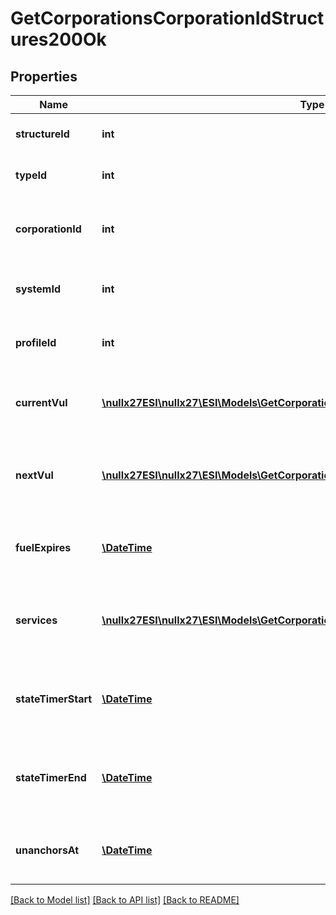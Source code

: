 # GetCorporationsCorporationIdStructures200Ok

## Properties
Name | Type | Description | Notes
------------ | ------------- | ------------- | -------------
**structureId** | **int** | The Item ID of the structure | 
**typeId** | **int** | The type id of the structure | 
**corporationId** | **int** | ID of the corporation that owns the structure | 
**systemId** | **int** | The solar system the structure is in | 
**profileId** | **int** | The id of the ACL profile for this citadel | 
**currentVul** | [**\nullx27ESI\nullx27\ESI\Models\GetCorporationsCorporationIdStructuresCurrentVul[]**](GetCorporationsCorporationIdStructuresCurrentVul.md) | This week&#39;s vulnerability windows, Monday is day 0 | 
**nextVul** | [**\nullx27ESI\nullx27\ESI\Models\GetCorporationsCorporationIdStructuresNextVul[]**](GetCorporationsCorporationIdStructuresNextVul.md) | Next week&#39;s vulnerability windows, Monday is day 0 | 
**fuelExpires** | [**\DateTime**](\DateTime.md) | Date on which the structure will run out of fuel | [optional] 
**services** | [**\nullx27ESI\nullx27\ESI\Models\GetCorporationsCorporationIdStructuresService[]**](GetCorporationsCorporationIdStructuresService.md) | Contains a list of service upgrades, and their state | [optional] 
**stateTimerStart** | [**\DateTime**](\DateTime.md) | Date at which the structure entered it&#39;s current state | [optional] 
**stateTimerEnd** | [**\DateTime**](\DateTime.md) | Date at which the structure will move to it&#39;s next state | [optional] 
**unanchorsAt** | [**\DateTime**](\DateTime.md) | Date at which the structure will unanchor | [optional] 

[[Back to Model list]](../README.md#documentation-for-models) [[Back to API list]](../README.md#documentation-for-api-endpoints) [[Back to README]](../README.md)


